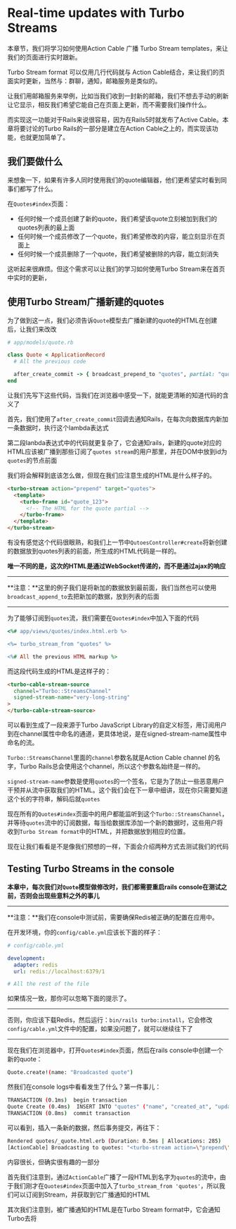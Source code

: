 # Real-time updates with Turbo **Streams**

本章节，我们将学习如何使用Action Cable 广播 Turbo Stream templates，来让我们的页面进行实时跟新。

Turbo Stream format 可以仅用几行代码就与 Action Cable结合，来让我们的页面实时更新，当然与：群聊，通知，邮箱服务是类似的。

让我们用邮箱服务来举例，比如当我们收到一封新的邮箱，我们不想去手动的刷新让它显示，相反我们希望它能自己在页面上更新，而不需要我们操作什么。

而实现这一功能对于Rails来说很容易，因为在Rails5时就发布了Active Cable。本章将要讨论的Turbo Rails的一部分是建立在Action Cable之上的，而实现该功能，也就更加简单了。

## 我们要做什么

来想象一下，如果有许多人同时使用我们的quote编辑器，他们更希望实时看到同事们都写了什么。

在`Quotes#index`页面：

- 任何时候一个成员创建了新的quote，我们希望该quote立刻被加到我们的quotes列表的最上面
- 任何时候一个成员修改了一个quote，我们希望修改的内容，能立刻显示在页面上
- 任何时候一个成员删除了一个quote，我们希望被删除的内容，能立刻消失

这听起来很麻烦。但这个需求可以让我们的学习如何使用Turbo Stream来在首页中实时的更新，

## 使用Turbo Stream广播新建的quotes

为了做到这一点，我们必须告诉`Quote`模型去广播新建的quote的HTML在创建后，让我们来改改

```rb
# app/models/quote.rb

class Quote < ApplicationRecord
  # All the previous code

  after_create_commit -> { broadcast_prepend_to "quotes", partial: "quotes/quote", locals: { quote: self }, target: "quotes" }
end
```

让我们先写下这些代码，当我们在浏览器中感受一下，就能更清晰的知道代码的含义了

首先，我们使用了`after_create_commit`回调去通知Rails，在每次向数据库内新加一条数据时，执行这个lambda表达式

第二段lanbda表达式中的代码就更复杂了，它会通知rails，新建的quote对应的HTML应该被广播到那些订阅了`quotes stream`的用户那里，并在DOM中放到id为`quotes`的节点前面

我们将会解释到底该怎么做，但现在我们应注意生成的HTML是什么样子的。

```html
<turbo-stream action="prepend" target="quotes">
  <template>
    <turbo-frame id="quote_123">
      <!-- The HTML for the quote partial -->
    </turbo-frame>
  </template>
</turbo-stream>
```

有没有感觉这个代码很眼熟，和我们上一节中`QutoesController#create`将新创建的数据放到quotes列表的前面，所生成的HTML代码是一样的。

**唯一不同的是，这次的HTML是通过WebSocket传递的，而不是通过ajax的响应**

---

**注意：**这里的例子我们是将新加的数据放到最前面，我们当然也可以使用`broadcast_append_to`去把新加的数据，放到列表的后面

---

为了能够订阅到`quotes`流，我们需要在`Quotes#index`中加入下面的代码

```ruby
<%# app/views/quotes/index.html.erb %>

<%= turbo_stream_from "quotes" %>

<%# All the previous HTML markup %>
```

而这段代码生成的HTML是这样子的：

```html
<turbo-cable-stream-source
  channel="Turbo::StreamsChannel"
  signed-stream-name="very-long-string"
>
</turbo-cable-stream-source>
```

可以看到生成了一段来源于Turbo JavaScript Library的自定义标签，用订阅用户到在channel属性中命名的通道，更具体地说，是在signed-stream-name属性中命名的流。

`Turbo::StreamsChannel`里面的`channel`参数名就是Action Cable channel 的名字，Turbo Rails总会使用这个channel，所以这个参数名始终是一样的。

`signed-stream-name`参数是使用`quotes`的一个签名，它是为了防止一些恶意用户干预并从流中获取我们的HTML。这个我们会在下一章中细讲，现在你只需要知道这个长的字符串，解码后就`quotes`

现在所有的`Quotes#index`页面中的用户都能监听到这个`Turbo::StreamsChannel`，并等待`quotes`流中的订阅数据，每当给数据库添加一个新的数据时，这些用户将收到`Turbo Stream format`中的HTML，并把数据放到相应的位置。

现在让我们看看是不是像我们预想的一样，下面会介绍两种方式去测试我们的代码

## Testing Turbo Streams in the console

**本章中，每次我们对`Quote`模型做修改时，我们都需要重启rails console在测试之前，否则会出现些意料之外的事儿**

---

**注意：**我们在console中测试前，需要确保Redis被正确的配置在应用中。

在开发环境，你的`config/cable.yml`应该长下面的样子：

```yml
# config/cable.yml

development:
  adapter: redis
  url: redis://localhost:6379/1

# All the rest of the file
```

如果情况一致，那你可以忽略下面的提示了。

---

否则，你应该下载Redis，然后运行：`bin/rails turbo:install`，它会修改`config/cable.yml`文件中的配置，如果没问题了，就可以继续往下了

---

现在我们在浏览器中，打开`Quotes#index`页面，然后在rails console中创建一个新的quote：

```sh
Quote.create!(name: "Broadcasted quote")
```

然我们在console logs中看看发生了什么？第一件事儿：

```sh
TRANSACTION (0.1ms)  begin transaction
Quote Create (0.4ms)  INSERT INTO "quotes" ("name", "created_at", "updated_at") VALUES (?, ?, ?)  [["name", "Broadcasted quote"], ["created_at", "2021-10-16 12:03:54.401034"], ["updated_at", "2021-10-16 12:03:54.401034"]]
TRANSACTION (0.8ms)  commit transaction
```

可以看到，插入一条新的数据，然后事务提交，再往下：

```sh
Rendered quotes/_quote.html.erb (Duration: 0.5ms | Allocations: 285)
[ActionCable] Broadcasting to quotes: "<turbo-stream action=\"prepend\" target=\"quotes\"><template><turbo-frame id=\"quote_908005754\">\nThe HTML of our quotes/_quote.html.erb partial</turbo-frame></template></turbo-stream>"
```

内容很长，但确实很有趣的一部分

首先我们注意到，通过`ActionCable`广播了一段HTML到名字为`quotes`的流中，由于我们刚才在`Quotes#index`页面中加入了`turbo_stream_from 'quotes'`，所以我们可以订阅到Stream，并获取到它广播通知的HTML

其次我们注意到，被广播通知的HTML是在Turbo Stream format中，它会通知Turbo去将<template>中的内容放到`quotes`的前面，这不这是我们让模型去做的事儿吗？

最后我们看到了生成的<template>中的HTML正是`quotes/_quote.html.erb`的数据，并且是我们刚刚创建的数据，当Turbo 在前端获取到模版时，它就会放到id为quotes中DOM节点前面。

我们画个草图来说明一下，现在的`Quotes#index`页面长下面的样子：

![image-20230607225702833](/Users/qinsicheng/Library/Application%20Support/typora-user-images/image-20230607225702833.png)

想象一下，一个同事新创建了一条数据

由于`after_create_commit`的回调，当新创建数据后，`broadcasts_prepend_to`方法将被调用

![image-20230607225938559](/Users/qinsicheng/Library/Application%20Support/typora-user-images/image-20230607225938559.png)

而在浏览器中，我们应该可以看到命名为“Broadcasted quote”已经被实时的加到列表的前面

![image-20230607230050674](/Users/qinsicheng/Library/Application%20Support/typora-user-images/image-20230607230050674.png)

由于构建于Action Cable之上的Turbo Rails，这些修改都能被立刻的显示在页面中，我们不再需要刷新页面，我们仅仅使用了几行代码就让我们的系统具有了实时性的特点。

## Testing Turbo Streams with two browser windows

另一种方式就是，使用浏览器打开两个页面，一个页面进项操作，看另外一个页面是否可以实时更新。

## Turbo Streams conventions and syntactic sugar

让我们来简化一下先前在`Quote`模型中的操作

```ruby
# app/models/quote.rb

class Quote < ApplicationRecord
  # All the previous code

  after_create_commit -> { broadcast_prepend_to "quotes", partial: "quotes/quote", locals: { quote: self }, target: "quotes" }
end
```

上面的代码中，我们指定了`target: "quotes"`，而默认的target就是模型的复数形式，也就相当于我们这里的quotes，所以根据约定，target这部分我们可以省略

```ruby
# app/models/quote.rb

class Quote < ApplicationRecord
  # All the previous code

  after_create_commit -> { broadcast_prepend_to "quotes", partial: "quotes/quote", locals: { quote: self } }
end
```

还有两个约定，可以缩减我们的代码，底层中，`partial and locals`选项都有默认的值

`partial`的默认值等于 model示例调用`to_partial_path`，对于`Quote`模型，就相当于`quotes/quote`。

`locals`默认值等于`{ model_name.element.to_sym => self }`,对于`Quote`模型，就相当于`{quote:self}`。

所以最终我们的代码被简化为下面的样子：

```ruby
# app/models/quote.rb

class Quote < ApplicationRecord
  # All the previous code

  after_create_commit -> { broadcast_prepend_to "quotes" }
end
```

根据约定大于配置，我们的代码只需要几行代码就可以完成任务了。

现在我们已经知道了Turbo Streams是如何运转的，让我们直接改进我们的增删改查代码。

## Broadcasting quote updates with Turbo Streams

增加的效果已经出来了，现在我们让修改也生效

修改模型：

```ruby
# app/models/quote.rb

class Quote < ApplicationRecord
  # All the previous code

  after_create_commit -> { broadcast_prepend_to "quotes" }
  after_update_commit -> { broadcast_replace_to "quotes" }
end
```

如果你去浏览器或者控制台测试，会发现功能已经做完了。

让我们在rails console测试一下，并解释一下发生了什么

```sh
Quote.first.update!(name: "Update from console")
```

```sh
Quote Load (0.3ms)  SELECT "quotes".* FROM "quotes" ORDER BY "quotes"."id" ASC LIMIT ?  [["LIMIT", 1]]
TRANSACTION (0.0ms)  begin transaction
Quote Update (0.3ms)  UPDATE "quotes" SET "name" = ?, "updated_at" = ? WHERE "quotes"."id" = ?  [["name", "Update from console"], ["updated_at", "2021-10-16 12:48:02.987708"], ["id", 908005754]]
TRANSACTION (1.6ms)  commit transaction
```

可以看到还是修改数据库，然后提交事务，当事务提交完毕后，`Quote`模型的 `after_update_commit`回调被触发，并且调用`broadcast_replace_to`方法

```sh
Rendered quotes/_quote.html.erb (Duration: 0.6ms | Allocations: 285)
[ActionCable] Broadcasting to quotes: "<turbo-stream action=\"replace\" target=\"quote_908005754\"><template><turbo-frame id=\"quote_908005754\">\nHTML from the quotes/quote partial</turbo-frame></template></turbo-stream>"
```

像上次一样，我们看到了`quotes/quote`局部页面的HTML被广播到`quotes`流中，与上次不同，这次是`replace`而不是`prepend`，目标的DOM节点是id=quote_908005754的quote card，而它也就是要被更新的内容。

![image-20230608104009149](C:\Users\Administrator\AppData\Roaming\Typora\typora-user-images\image-20230608104009149.png)

而Turbo拦截被获取的HTML，并替换这个quote

![image-20230608104049888](C:\Users\Administrator\AppData\Roaming\Typora\typora-user-images\image-20230608104049888.png)

下面我们就来实现，如何实时的删除数据

## Broadcasting quote deletion with Turbo Streams

修改模型：

```ruby
# app/models/quote.rb

class Quote < ApplicationRecord
  # All the previous code

  after_create_commit -> { broadcast_prepend_to "quotes" }
  after_update_commit -> { broadcast_replace_to "quotes" }
  after_destroy_commit -> { broadcast_remove_to "quotes" }
end

```

测试一下，发现功能又完成了，我们在 rails console 中看看到底发生了什么

执行：确保数据库有数据

```sh
Quote.last.destroy!
```

删除数据，提交事务

```sh
Quote Load (0.3ms)  SELECT "quotes".* FROM "quotes" ORDER BY "quotes"."id" DESC LIMIT ?  [["LIMIT", 1]]
TRANSACTION (0.1ms)  begin transaction
Quote Destroy (0.4ms)  DELETE FROM "quotes" WHERE "quotes"."id" = ?  [["id", 908005754]]
TRANSACTION (1.4ms)  commit transaction
```

提交事务后，进行`after_destroy_commit`的模型回调，并调用`broadcast_remove_to`。

```sh
[ActionCable] Broadcasting to quotes: "<turbo-stream action=\"remove\" target=\"quote_908005754\"></turbo-stream>"
```

页面中用户从`quotes`流中获取数据，并且让Turbo去删除id为`quote_908005754`的DOM节点，然后这部分就是要被删除的。

![image-20230608105152332](C:\Users\Administrator\AppData\Roaming\Typora\typora-user-images\image-20230608105152332.png)

最终，这条quote数据就消失在`Quotes#index`页面中。

![image-20230608105234463](C:\Users\Administrator\AppData\Roaming\Typora\typora-user-images\image-20230608105234463.png)

就这样，我们改造了我们的增删改查，不过在进入下一章前，我们聊聊性能。

## Making broadcasting asynchronous with ActiveJob 

现在我们的`Quote`模型长这个样子

```ruby
# app/models/quote.rb

class Quote < ApplicationRecord
  # All the previous code

  after_create_commit -> { broadcast_prepend_to "quotes" }
  after_update_commit -> { broadcast_replace_to "quotes" }
  after_destroy_commit -> { broadcast_remove_to "quotes" }
end
```

我们可以通过使广播异步化去提升我们代码的性能，为了这一点，我们需要使用异步等价的语法去修改回调内容。

```ruby
# app/models/quote.rb

class Quote < ApplicationRecord
  # All the previous code

  after_create_commit -> { broadcast_prepend_later_to "quotes" }
  after_update_commit -> { broadcast_replace_later_to "quotes" }
  after_destroy_commit -> { broadcast_remove_to "quotes" }
end
```

---

**注意：**prepend,replace都有_later_to方法，但remove没有，因为当一条quote被数据库删除了，那异步任务就没法在之后去检索这条数据执行任务了

---

让我们在 rails console 中测试一下，看一些有什么区别

```sh
Quote.create!(name: "Asynchronous quote")
```

看看最新的日志，我们发现创建数据的日志和之前一样，但是广播的部分被异步化了，一个`Turbo::Streams::ActionBroadcastJob`加入了队列，并附带了必要的数据，用来后续的广播

```ruby
Enqueued Turbo::Streams::ActionBroadcastJob (Job ID: 1eecd0c8-53fd-43ed-af8a-073b7d85c2fe) to Async(default) with arguments: "quotes", {:action=>:prepend, :target=>"quotes", :targets=>nil, :locals=>{:quote=>#<GlobalID:0x00007f9a39e861a8 @uri=#<URI::GID gid://hotwire-course/Quote/908005756>>}, :partial=>"quotes/quote"}
```

然后这个任务就被渲染为`quotes/_quote.html.erb`局部视图那样

```ruby
Performing Turbo::Streams::ActionBroadcastJob (Job ID: 1eecd0c8-53fd-43ed-af8a-073b7d85c2fe) from Async(default) enqueued at 2021-10-16T17:24:32Z with arguments: "quotes", {:action=>:prepend, :target=>"quotes", :targets=>nil, :locals=>{:quote=>#<GlobalID:0x00007f9a3e03a630 @uri=#<URI::GID gid://hotwire-course/Quote/908005756>>}, :partial=>"quotes/quote"}
```

异步广播Turbo Stream是我们性能优化的首选之举。

## 更多的语法题

如果我们的模型拥有多个实时性任务，我们会注意到回调函数写的都很类似，而Rails就是一个约定大于配置的框架，所以让我们使用语法题去避免重复的语句，让我们来修改模型吧。

```ruby
# app/models/quote.rb

class Quote < ApplicationRecord
  # All the previous code

  # after_create_commit -> { broadcast_prepend_later_to "quotes" }
  # after_update_commit -> { broadcast_replace_later_to "quotes" }
  # after_destroy_commit -> { broadcast_remove_to "quotes" }
  # Those three callbacks are equivalent to the following single line
  broadcasts_to ->(quote) { "quotes" }, inserts_by: :prepend
end
```

三个回到等同于下面的一行代码，我们将会在下一章（安全性）中讨论为什么需要lambda表达式。现在我们只需要知道，我们的增删改都被异步的广播到了`quotes`流中。

我们的模型别简化为：

```ruby
# app/models/quote.rb

class Quote < ApplicationRecord
  # All the previous code

  broadcasts_to ->(quote) { "quotes" }, inserts_by: :prepend
end
```

## Wrap up

让我们的项目具有实时性，我们只需要简单的两行代码

- 模型中，我们设置增删改的回调方法，而得助于约定，三个回调被定义为一行代码
- `Quotes#index`页面中，我们定义关注`quotes`流

剩下的事儿就交给Turbo完成吧

下一章，我们将会聊聊安全相关内容，我们将讨论如何让Turbo Stream确保被不会广播数据到异常的用户那里。